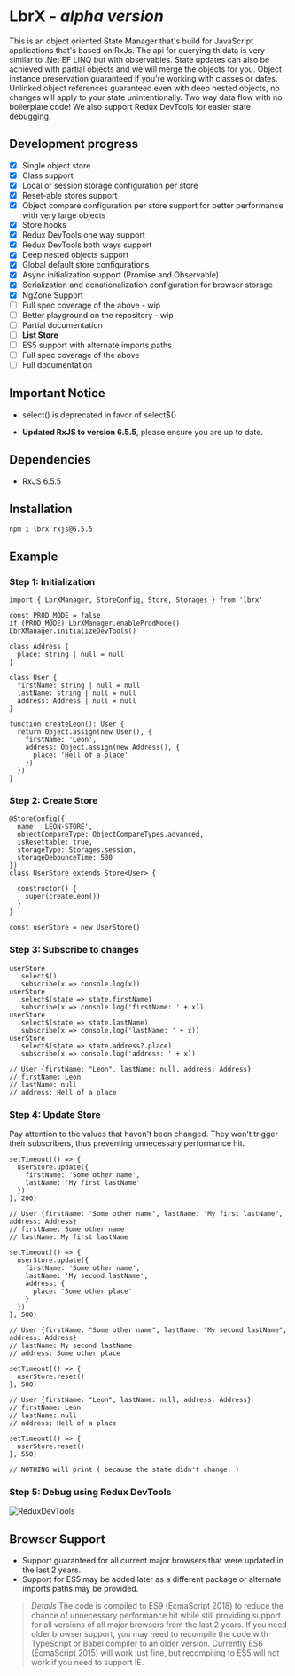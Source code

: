 # LbrX - _alpha version_

This is an object oriented State Manager that's build for JavaScript applications that's based on RxJs. The api for querying th data is very similar to .Net EF LINQ but with observables. State updates can also be achieved with partial objects and we will merge the objects for you. Object instance preservation guaranteed if you're working with classes or dates. Unlinked object references guaranteed even with deep nested objects, no changes will apply to your state unintentionally. Two way data flow with no boilerplate code! We also support Redux DevTools for easier state debugging.

## Development progress

- [x] Single object store
- [x] Class support
- [x] Local or session storage configuration per store
- [x] Reset-able stores support
- [x] Object compare configuration per store support for better performance with very large objects
- [x] Store hooks
- [x] Redux DevTools one way support
- [x] Redux DevTools both ways support
- [x] Deep nested objects support
- [x] Global default store configurations
- [x] Async initialization support (Promise and Observable)
- [x] Serialization and denationalization configuration for browser storage
- [x] NgZone Support
- [ ] Full spec coverage of the above - wip
- [ ] Better playground on the repository - wip
- [ ] Partial documentation
- [ ] **List Store**
- [ ] ES5 support with alternate imports paths
- [ ] Full spec coverage of the above
- [ ] Full documentation

## Important Notice

- select() is deprecated in favor of select\$()

- **Updated RxJS to version 6.5.5**, please ensure you are up to date.

## Dependencies

- RxJS 6.5.5

## Installation

    npm i lbrx rxjs@6.5.5

## Example

### Step 1: Initialization

    import { LbrXManager, StoreConfig, Store, Storages } from 'lbrx'

    const PROD_MODE = false
    if (PROD_MODE) LbrXManager.enableProdMode()
    LbrXManager.initializeDevTools()

    class Address {
      place: string | null = null
    }

    class User {
      firstName: string | null = null
      lastName: string | null = null
      address: Address | null = null
    }

    function createLeon(): User {
      return Object.assign(new User(), {
        firstName: 'Leon',
        address: Object.assign(new Address(), {
          place: 'Hell of a place'
        })
      })
    }

### Step 2: Create Store

    @StoreConfig({
      name: 'LEON-STORE',
      objectCompareType: ObjectCompareTypes.advanced,
      isResettable: true,
      storageType: Storages.session,
      storageDebounceTime: 500
    })
    class UserStore extends Store<User> {

      constructor() {
        super(createLeon())
      }
    }

    const userStore = new UserStore()

### Step 3: Subscribe to changes

    userStore
      .select$()
      .subscribe(x => console.log(x))
    userStore
      .select$(state => state.firstName)
      .subscribe(x => console.log('firstName: ' + x))
    userStore
      .select$(state => state.lastName)
      .subscribe(x => console.log('lastName: ' + x))
    userStore
      .select$(state => state.address?.place)
      .subscribe(x => console.log('address: ' + x))

    // User {firstName: "Leon", lastName: null, address: Address}
    // firstName: Leon
    // lastName: null
    // address: Hell of a place

### Step 4: Update Store

Pay attention to the values that haven't been changed. They won't trigger their subscribers, thus preventing unnecessary performance hit.

    setTimeout(() => {
      userStore.update({
        firstName: 'Some other name',
        lastName: 'My first lastName'
      })
    }, 200)

    // User {firstName: "Some other name", lastName: "My first lastName", address: Address}
    // firstName: Some other name
    // lastName: My first lastName

    setTimeout(() => {
      userStore.update({
        firstName: 'Some other name',
        lastName: 'My second lastName',
        address: {
          place: 'Some other place'
        }
      })
    }, 500)

    // User {firstName: "Some other name", lastName: "My second lastName", address: Address}
    // lastName: My second lastName
    // address: Some other place

    setTimeout(() => {
      userStore.reset()
    }, 500)

    // User {firstName: "Leon", lastName: null, address: Address}
    // firstName: Leon
    // lastName: null
    // address: Hell of a place

    setTimeout(() => {
      userStore.reset()
    }, 550)

    // NOTHING will print ( because the state didn't change. )

### Step 5: Debug using Redux DevTools

![ReduxDevTools](https://lh3.googleusercontent.com/8OTs0-DeqWlIGDU67xmLJCFm3gB2QVilTpUzpt3R_p-5BwS3Utam1VB18kIodxBxckO_CVUt-Ydpl41fJ4pAVspGvC0qWt8Xh3qRKUZweKTEFjQlhPvoep3xHcLSWFUj-RYJ7EeiyQ=w2400)

## Browser Support

- Support guaranteed for all current major browsers that were updated in the last 2 years.
- Support for ES5 may be added later as a different package or alternate imports paths may be provided.

> _Details_ The code is compiled to ES9 (EcmaScript 2018) to reduce the chance of unnecessary performance hit while still providing support for all versions of all major browsers from the last 2 years. If you need older browser support, you may need to recompile the code with TypeScript or Babel compiler to an older version. Currently ES6 (EcmaScript 2015) will work just fine, but recompiling to ES5 will not work if you need to support IE.
